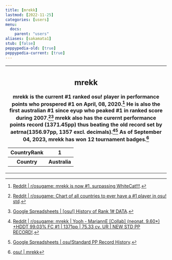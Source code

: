 ```yaml
---
title: [mrekk]
lastmod: [2022-11-25]
categories: [users]
menu:
  docs:
    parent: "users"
aliases: [sakamata1]
stub: [false]
peppypedia-old: [true]
peppypedia-current: [true]
---
```

<table>
<tbody><tr>
<th>

## mrekk

mrekk is the current #1 ranked osu! player in performance points who prospered #1 on April, 08, 2020.[^1] He is also the first australian #1 since eyup who peaked #1 in ranked score during 2007.[^2][^3] mrekk also has the curernt performance points record (1371.45pp) thus beating the old record set by aetrna(1356.97pp, 1357 excl. decimals).[^4][^5] As of September 04, 2023, mrekk has won 12 tournament badges.[^6]


<table>
<tbody><tr>
<th>
CountryRank
</th><th>
1
</th></tr><tr>
<th>
Country
</th><th>
Australia</th></tr></tbody></table>

</th></tr></tbody></table>

[^1]: [Reddit | r/osugame: mrekk is now #1, surpassing WhiteCat!!!](https://www.reddit.com/r/osugame/comments/mmkaag/mrekk_is_now_1_surpassing_whitecat/).

[^2]: [Reddit | r/osugame: Chart of all countries to ever have a #1 player in osu! std](https://www.reddit.com/r/osugame/comments/pj5yp1/chart_of_all_countries_to_ever_have_a_1_player_in/).

[^3]: [Google Spreadsheets | [osu!] History of Rank 1# DATA](https://docs.google.com/spreadsheets/u/0/d/1fcFtTNim7hminC2LaMGwTBwa6_GIHU8Sz-wQ_eXymiE/edit?pli=1#gid=10045812).

[^4]: [Reddit | r/osugame: mrekk | Yooh - MariannE [Collab] (neonat, 9.60*) +HDDT 99.03% FC #1 | 1371pp | 75.33 cv. UR | NEW STD PP RECORD!](https://www.reddit.com/r/osugame/comments/zf0u0a/mrekk_yooh_marianne_collab_neonat_960_hddt_9903/).

[^5]: [Google Spreadsheets | osu!Standard PP Record History](https://docs.google.com/spreadsheets/d/1-ikpAGmDwowOsGnil_0v3RdOLKonFFG80e_yUXFEU9g/edit#gid=0).

[^6]: [osu! | mrekk](https://osu.ppy.sh/users/7562902)